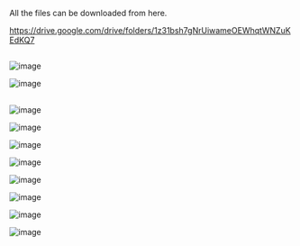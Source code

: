 All the files can be downloaded from here.

https://drive.google.com/drive/folders/1z31bsh7gNrUiwameOEWhqtWNZuKEdKQ7

##


![image](https://github.com/user-attachments/assets/892dd271-019e-436e-82ce-575d81c91464)

![image](https://github.com/user-attachments/assets/44437926-ec2e-431c-9e88-02b3c9a5fccf)

##

![image](https://github.com/user-attachments/assets/d4f2fd4b-ba31-4d62-a658-47ef4bb70d0d)


![image](https://github.com/user-attachments/assets/f9a52c18-95c2-4db9-9b96-8a2ce9ff9b51)


![image](https://github.com/user-attachments/assets/77e9158c-131f-4da9-b649-53d13ea96c93)



![image](https://github.com/user-attachments/assets/45ffaa55-76f2-496b-87d1-82551a4efd9b)



![image](https://github.com/user-attachments/assets/76b0c94b-3ef8-4222-8d61-dfe9baf0e5b5)

![image](https://github.com/user-attachments/assets/93379edb-16db-41ed-ad22-2bc9ddfc4b39)


![image](https://github.com/user-attachments/assets/22733930-4426-4d42-b1fb-5358417cefaf)


![image](https://github.com/user-attachments/assets/8e5b5e9d-6841-4acd-8b41-94b990c953fd)

##


